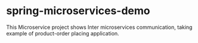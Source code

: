 # spring-microservices-demo
This Microservice project shows Inter microservices communication, taking example of product-order placing application.
